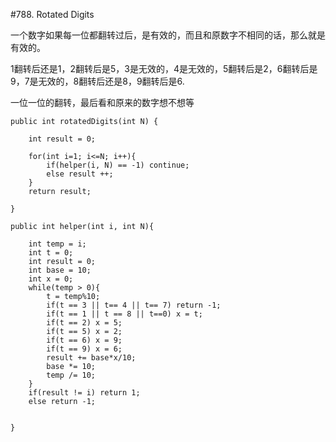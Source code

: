 #788. Rotated Digits

一个数字如果每一位都翻转过后，是有效的，而且和原数字不相同的话，那么就是有效的。

1翻转后还是1，2翻转后是5，3是无效的，4是无效的，5翻转后是2，6翻转后是9，7是无效的，8翻转后还是8，9翻转后是6.

一位一位的翻转，最后看和原来的数字想不想等

    public int rotatedDigits(int N) {
        
        int result = 0;
        
        for(int i=1; i<=N; i++){
            if(helper(i, N) == -1) continue;
            else result ++;
        }
        return result;
        
    }
    
    public int helper(int i, int N){
        
        int temp = i;
        int t = 0;
        int result = 0;
        int base = 10;
        int x = 0;
        while(temp > 0){
            t = temp%10;
            if(t == 3 || t== 4 || t== 7) return -1;
            if(t == 1 || t == 8 || t==0) x = t;
            if(t == 2) x = 5;
            if(t == 5) x = 2;
            if(t == 6) x = 9;
            if(t == 9) x = 6;
            result += base*x/10;
            base *= 10;
            temp /= 10;
        }
        if(result != i) return 1;
        else return -1;
        
        
    }